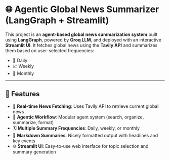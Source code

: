 # 🌐 Agentic Global News Summarizer (LangGraph + Streamlit)

This project is an **agent-based global news summarization system** built using **LangGraph**, powered by **Groq LLM**, and deployed with an interactive **Streamlit UI**. It fetches global news using the **Tavily API** and summarizes them based on user-selected frequencies:

- 📅 Daily
- 📈 Weekly
- 📆 Monthly

---

## 🎯 Features

- 🔎 **Real-time News Fetching**: Uses Tavily API to retrieve current global news
- 🧠 **Agentic Workflow**: Modular agent system (search, organize, summarize, format)
- 🗓️ **Multiple Summary Frequencies**: Daily, weekly, or monthly
- 🧾 **Markdown Summaries**: Nicely formatted output with headlines and key events
- 🌐 **Streamlit UI**: Easy-to-use web interface for topic selection and summary generation
